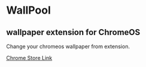 # WallPool
## wallpaper extension for ChromeOS

Change your chromeos wallpaper from extension. 


[Chrome Store Link](https://chrome.google.com/webstore/detail/wallpool-wallpaper-for-ch/cfpeepianegmpapjhdffljllbhjfcdha?hl=en)
